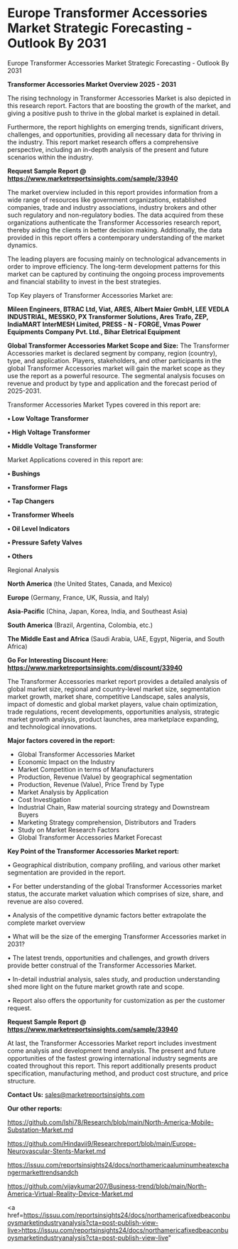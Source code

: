# Europe Transformer Accessories Market Strategic Forecasting - Outlook By 2031
Europe Transformer Accessories Market Strategic Forecasting - Outlook By 2031

<Strong> Transformer Accessories Market Overview 2025 - 2031</strong>

The rising technology in Transformer Accessories Market is also depicted in this research report. Factors that are boosting the growth of the market, and giving a positive push to thrive in the global market is explained in detail.

Furthermore, the report highlights on emerging trends, significant drivers, challenges, and opportunities, providing all necessary data for thriving in the industry. This report market research offers a comprehensive perspective, including an in-depth analysis of the present and future scenarios within the industry.

<strong>Request Sample Report @ <a href=https://www.marketreportsinsights.com/sample/33940>https://www.marketreportsinsights.com/sample/33940</a></strong>

The market overview included in this report provides information from a wide range of resources like government organizations, established companies, trade and industry associations, industry brokers and other such regulatory and non-regulatory bodies. The data acquired from these organizations authenticate the Transformer Accessories research report, thereby aiding the clients in better decision making. Additionally, the data provided in this report offers a contemporary understanding of the market dynamics.

The leading players are focusing mainly on technological advancements in order to improve efficiency. The long-term development patterns for this market can be captured by continuing the ongoing process improvements and financial stability to invest in the best strategies.

Top Key players of Transformer Accessories Market are:

<strong>Mileen Engineers, BTRAC Ltd, Viat, ARES, Albert Maier GmbH, LEE VEDLA INDUSTRIAL, MESSKO, PX Transformer Solutions, Ares Trafo, ZEP, IndiaMART InterMESH Limited, PRESS - N - FORGE, Vmas Power Equipments Company Pvt. Ltd., Bihar Eletrical Equipment</strong>

<strong><b>Global Transformer Accessories Market Scope and Size:</b></strong>
The Transformer Accessories market is declared segment by company, region (country), type, and application. Players, stakeholders, and other participants in the global Transformer Accessories market will gain the market scope as they use the report as a powerful resource. The segmental analysis focuses on revenue and product by type and application and the forecast period of 2025-2031.

Transformer Accessories Market Types covered in this report are:

<strong>•  Low Voltage Transformer

•  High Voltage Transformer

•  Middle Voltage Transformer</strong>

Market Applications covered in this report are:

<strong>•  Bushings

•  Transformer Flags

•  Tap Changers

•  Transformer Wheels

•  Oil Level Indicators

•  Pressure Safety Valves

•  Others</strong> 

Regional Analysis

<strong>North America</strong> (the United States, Canada, and Mexico)

<strong>Europe</strong> (Germany, France, UK, Russia, and Italy)

<strong>Asia-Pacific</strong> (China, Japan, Korea, India, and Southeast Asia)

<strong>South America</strong> (Brazil, Argentina, Colombia, etc.)

<strong>The Middle East and Africa</strong> (Saudi Arabia, UAE, Egypt, Nigeria, and South Africa)

<strong>Go For Interesting Discount Here: <a href=https://www.marketreportsinsights.com/discount/33940>https://www.marketreportsinsights.com/discount/33940</a></strong>

The Transformer Accessories market report provides a detailed analysis of global market size, regional and country-level market size, segmentation market growth, market share, competitive Landscape, sales analysis, impact of domestic and global market players, value chain optimization, trade regulations, recent developments, opportunities analysis, strategic market growth analysis, product launches, area marketplace expanding, and technological innovations.

<strong><b>Major factors covered in the report:</b></strong>
<ul>
  <li>Global Transformer Accessories Market </li>
  <li>Economic Impact on the Industry</li>
  <li>Market Competition in terms of Manufacturers</li>
  <li>Production, Revenue (Value) by geographical segmentation</li>
  <li>Production, Revenue (Value), Price Trend by Type</li>
  <li>Market Analysis by Application</li>
  <li>Cost Investigation</li>
  <li>Industrial Chain, Raw material sourcing strategy and Downstream Buyers</li>
  <li>Marketing Strategy comprehension, Distributors and Traders</li>
  <li>Study on Market Research Factors</li>
  <li>Global Transformer Accessories Market Forecast</li>
</ul>

<strong><b>Key Point of the Transformer Accessories Market report:</b></strong>

• Geographical distribution, company profiling, and various other market segmentation are provided in the report.

• For better understanding of the global Transformer Accessories market status, the accurate market valuation which comprises of size, share, and revenue are also covered.

• Analysis of the competitive dynamic factors better extrapolate the complete market overview

• What will be the size of the emerging Transformer Accessories market in 2031?

• The latest trends, opportunities and challenges, and growth drivers provide better construal of the Transformer Accessories Market.

• In-detail industrial analysis, sales study, and production understanding shed more light on the future market growth rate and scope.

• Report also offers the opportunity for customization as per the customer request.

<strong>Request Sample Report @ <a href=https://www.marketreportsinsights.com/sample/33940>https://www.marketreportsinsights.com/sample/33940</a></strong>

At last, the Transformer Accessories Market report includes investment come analysis and development trend analysis. The present and future opportunities of the fastest growing international industry segments are coated throughout this report. This report additionally presents product specification, manufacturing method, and product cost structure, and price structure.

<strong>Contact Us:</strong>
sales@marketreportsinsights.com

<strong>Our other reports:</strong>

<a href=https://github.com/Ishi78/Research/blob/main/North-America-Mobile-Substation-Market.md>https://github.com/Ishi78/Research/blob/main/North-America-Mobile-Substation-Market.md</a>

<a href=https://github.com/Hindavii9/Researchreport/blob/main/Europe-Neurovascular-Stents-Market.md>https://github.com/Hindavii9/Researchreport/blob/main/Europe-Neurovascular-Stents-Market.md</a>

<a href=https://issuu.com/reportsinsights24/docs/northamericaaluminumheatexchangermarkettrendsandch>https://issuu.com/reportsinsights24/docs/northamericaaluminumheatexchangermarkettrendsandch</a>

<a href=https://github.com/vijaykumar207/Business-trend/blob/main/North-America-Virtual-Reality-Device-Market.md>https://github.com/vijaykumar207/Business-trend/blob/main/North-America-Virtual-Reality-Device-Market.md</a>

<a href=https://issuu.com/reportsinsights24/docs/northamericafixedbeaconbuoysmarketindustryanalysis?cta=post-publish-view-live>https://issuu.com/reportsinsights24/docs/northamericafixedbeaconbuoysmarketindustryanalysis?cta=post-publish-view-live</a>"
